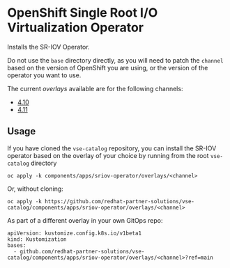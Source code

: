 # OpenShift Single Root I/O Virtualization Operator

Installs the SR-IOV Operator.

Do not use the `base` directory directly, as you will need to patch the `channel` based on the version of OpenShift you are using, or the version of the operator you want to use.

The current *overlays* available are for the following channels:
* [4.10](overlays/4.10)
* [4.11](overlays/4.11)

## Usage

If you have cloned the `vse-catalog` repository, you can install the SR-IOV operator based on the overlay of your choice by running from the root `vse-catalog` directory

```
oc apply -k components/apps/sriov-operator/overlays/<channel>
```

Or, without cloning:

```
oc apply -k https://github.com/redhat-partner-solutions/vse-catalog/components/apps/sriov-operator/overlays/<channel>
```

As part of a different overlay in your own GitOps repo:

```
apiVersion: kustomize.config.k8s.io/v1beta1
kind: Kustomization
bases:
  - github.com/redhat-partner-solutions/vse-catalog/components/apps/sriov-operator/overlays/<channel>?ref=main
```
